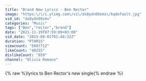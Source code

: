 ```yaml
---
title: "Brand New Lyrics - Ben Rector"
image: "https:\/\/i.ytimg.com\/vi\/dx8ydn09zms\/hqdefault.jpg"
vid_id: "dx8ydn09zms"
categories: "Music"
tags: ["Ben","rector","brand"]
date: "2021-11-19T07:59:09+03:00"
vid_date: "2015-08-01T01:48:32Z"
duration: "PT4M1S"
viewcount: "5607712"
likeCount: "40255"
dislikeCount: "859"
channel: "Olivia Romano"
---
```

{% raw %}lyrics to Ben Rector's new single{% endraw %}
